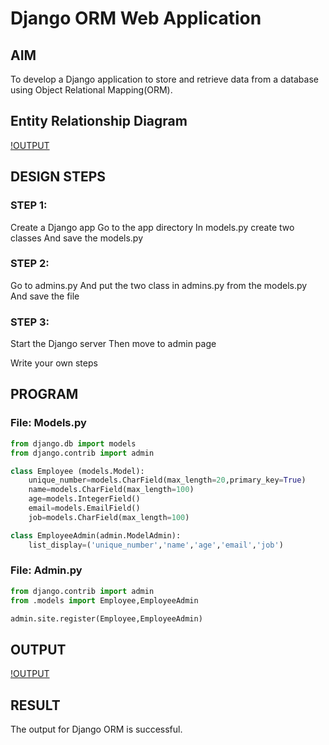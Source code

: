 # Django ORM Web Application

## AIM
To develop a Django application to store and retrieve data from a database using Object Relational Mapping(ORM).

## Entity Relationship Diagram
[!OUTPUT](./employee%20new.png)

## DESIGN STEPS

### STEP 1:
Create a Django app
Go to the app directory
In models.py create two classes 
And save the models.py

### STEP 2:
Go to admins.py
And put the two class in admins.py from the models.py
And save the file


### STEP 3:
Start the Django server
Then move to admin page

Write your own steps

## PROGRAM

### File: Models.py
```python
from django.db import models
from django.contrib import admin

class Employee (models.Model):
    unique_number=models.CharField(max_length=20,primary_key=True)
    name=models.CharField(max_length=100)
    age=models.IntegerField()
    email=models.EmailField()
    job=models.CharField(max_length=100)

class EmployeeAdmin(admin.ModelAdmin):
    list_display=('unique_number','name','age','email','job')
```


### File: Admin.py
```python
from django.contrib import admin
from .models import Employee,EmployeeAdmin

admin.site.register(Employee,EmployeeAdmin)
```
## OUTPUT
[!OUTPUT](./orm.png)


## RESULT
The output for Django ORM is successful.